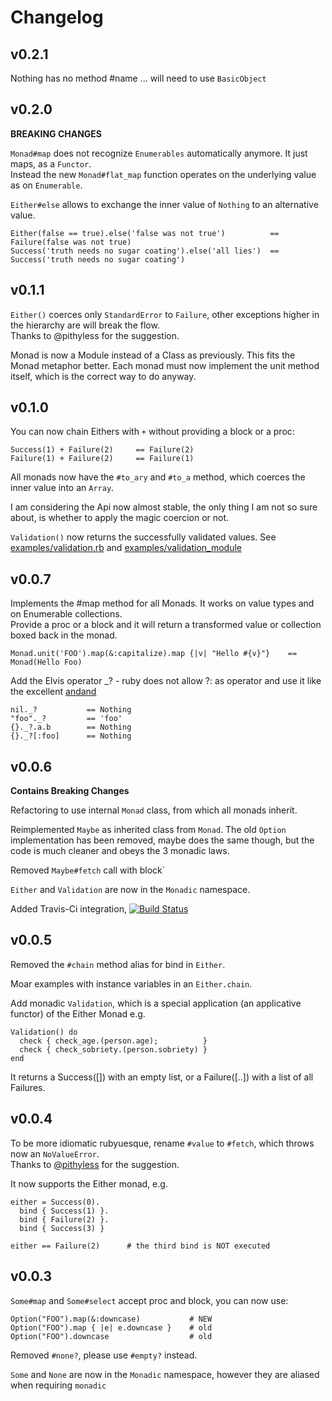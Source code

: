 # Changelog

## v0.2.1
Nothing has no method #name ... will need to use `BasicObject`

## v0.2.0
**BREAKING CHANGES**

`Monad#map` does not recognize `Enumerables` automatically anymore. It just maps, as a `Functor`.  
Instead the new `Monad#flat_map` function operates on the underlying value as on `Enumerable`.

`Either#else` allows to exchange the inner value of  `Nothing` to an alternative value.

    Either(false == true).else('false was not true')          == Failure(false was not true)
    Success('truth needs no sugar coating').else('all lies')  == Success('truth needs no sugar coating')

## v0.1.1

`Either()` coerces only `StandardError` to `Failure`, other exceptions higher in the hierarchy are will break the flow.  
Thanks to @pithyless for the suggestion. 

Monad is now a Module instead of a Class as previously. This fits the Monad metaphor better. Each monad must now implement the unit method itself, which is the correct way to do anyway.


## v0.1.0

You can now chain Eithers with `+` without providing a block or a proc:

    Success(1) + Failure(2)     == Failure(2)
    Failure(1) + Failure(2)     == Failure(1)

All monads now have the `#to_ary` and `#to_a` method, which coerces the inner value into an `Array`.

I am considering the Api now almost stable, the only thing I am not so sure about, 
is whether to apply the magic coercion or not.

`Validation()` now returns the successfully validated values.
See [examples/validation.rb](https://github.com/pzol/monadic/blob/master/examples/validation.rb)
and [examples/validation_module](https://github.com/pzol/monadic/blob/master/examples/validation_module.rb)


## v0.0.7 

Implements the #map method for all Monads. It works on value types and on Enumerable collections.  
Provide a proc or a block and it will return a transformed value or collection boxed back in the monad.

    Monad.unit('FOO').map(&:capitalize).map {|v| "Hello #{v}"}    == Monad(Hello Foo)

Add the Elvis operator _? - ruby does not allow ?: as operator and use it like the excellent [andand](https://github.com/raganwald/andand)

    nil._?           == Nothing
    "foo"._?         == 'foo'
    {}._?.a.b        == Nothing
    {}._?[:foo]      == Nothing

## v0.0.6
**Contains Breaking Changes**

Refactoring to use internal `Monad` class, from which all monads inherit.

Reimplemented `Maybe` as inherited class from `Monad`. The old `Option` implementation has been removed, maybe does the same though, but the code is much cleaner and obeys the 3 monadic laws.

Removed `Maybe#fetch` call with block`

`Either` and `Validation` are now in the `Monadic` namespace.

Added Travis-Ci integration, [![Build Status](https://secure.travis-ci.org/pzol/monadic.png?branch=master)](http://travis-ci.org/pzol/monadic)


## v0.0.5 

Removed the `#chain` method alias for bind in `Either`.

Moar examples with instance variables in an `Either.chain`.

Add monadic `Validation`, which is a special application (an applicative functor) of the Either Monad e.g.

    Validation() do
      check { check_age.(person.age);          }
      check { check_sobriety.(person.sobriety) }
    end

It returns a Success([]) with an empty list, or a Failure([..]) with a list of all Failures.

## v0.0.4

To be more idiomatic rubyuesque, rename `#value` to `#fetch`, which throws now an `NoValueError`.  
Thanks to [@pithyless](https://twitter.com/#!/pithyless) for the suggestion.

It now supports the Either monad, e.g.

    either = Success(0).
      bind { Success(1) }.
      bind { Failure(2) }.
      bind { Success(3) }

    either == Failure(2)      # the third bind is NOT executed  

## v0.0.3

`Some#map` and `Some#select` accept proc and block, you can now use:

    Option("FOO").map(&:downcase)           # NEW
    Option("FOO").map { |e| e.downcase }    # old
    Option("FOO").downcase                  # old

Removed `#none?`, please use `#empty?` instead.

`Some` and `None` are now in the `Monadic` namespace, however they are aliased when requiring `monadic`
